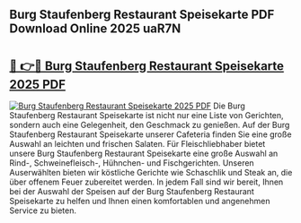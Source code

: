 ## Burg Staufenberg Restaurant Speisekarte PDF Download Online 2025 uaR7N

# <h2><a href="http://gc8m6l.nevu.top/?p=Burg+Staufenberg+Restaurant+Speisekarte">🔗 👉🔴 Burg Staufenberg Restaurant Speisekarte 2025 PDF</a></h2>

[![Burg Staufenberg Restaurant Speisekarte 2025 PDF](https://i.imgur.com/dBaPXMq.png)](http://gc8m6l.nevu.top/?p=Burg+Staufenberg+Restaurant+Speisekarte)
Die Burg Staufenberg Restaurant Speisekarte ist nicht nur eine Liste von Gerichten, sondern auch eine Gelegenheit, den Geschmack zu genießen. Auf der Burg Staufenberg Restaurant Speisekarte unserer Cafeteria finden Sie eine große Auswahl an leichten und frischen Salaten. Für Fleischliebhaber bietet unsere Burg Staufenberg Restaurant Speisekarte eine große Auswahl an Rind-, Schweinefleisch-, Hühnchen- und Fischgerichten. Unseren Auserwählten bieten wir köstliche Gerichte wie Schaschlik und Steak an, die über offenem Feuer zubereitet werden. In jedem Fall sind wir bereit, Ihnen bei der Auswahl der Speisen auf der Burg Staufenberg Restaurant Speisekarte zu helfen und Ihnen einen komfortablen und angenehmen Service zu bieten.
